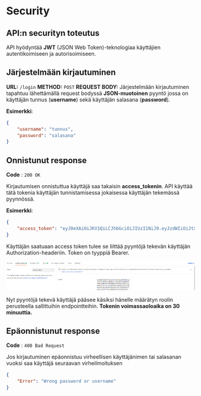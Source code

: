 # Security

## API:n securityn toteutus

API hyödyntää **JWT** (JSON Web Token)-teknologiaa käyttäjien autentikoimiseen ja autorisoimiseen.

## Järjestelmään kirjautuminen

**URL:** `/login`
**METHOD:** `POST`
**REQUEST BODY:** Järjestelmään kirjautuminen tapahtuu lähettämällä request bodyssä **JSON-muotoinen** pyyntö jossa on käyttäjän tunnus (**username**) sekä käyttäjän salasana (**password**).

**Esimerkki**:

```json
{
    "username": "tunnus",
    "password": "salasana"
}
```

## Onnistunut response

**Code** : `200 OK`

Kirjautumisen onnistuttua käyttäjä saa takaisin **access_tokenin**. API käyttää tätä tokenia käyttäjän tunnistamisessa jokaisessa käyttäjän tekemässä pyynnössä.

**Esimerkki**:
```json
{
    "access_token": "eyJ0eXAiOiJKV1QiLCJhbGciOiJIUzI1NiJ9.eyJzdWIiOiJtX3NtaXRoIiwicm9sZXMiOlsiUk9MRV9USUNLRVRJTlNQRUNUT1IiXSwiaXNzIjoiaHR0cDovL2xvY2FsaG9zdDo4MDgwL2xvZ2luIiwiZXhwIjoxNjQ4NDgyMzYxfQ.S0sRQMarL0Xgv5L2nvBFTbsU88awNTKh20LCj8D3SFs"
}
```

Käyttäjän saatuaan access token tulee se liittää pyyntöjä tekevän käyttäjän Authorization-headeriin. Token on tyyppiä Bearer.

![Tokenin lisäys](assets/images/authimg.png)

Nyt pyyntöjä tekevä käyttäjä pääsee käsiksi hänelle määrätyn roolin perusteella sallittuihin endpointteihin. **Tokenin voimassaoloaika on 30 minuuttia.**

## Epäonnistunut response

**Code** : `400 Bad Request`

Jos kirjautuminen epäonnistuu virheellisen käyttäjänimen tai salasanan vuoksi saa käyttäjä seuraavan virheilmoituksen

```json
{
    "Error": "Wrong password or username"
}
```